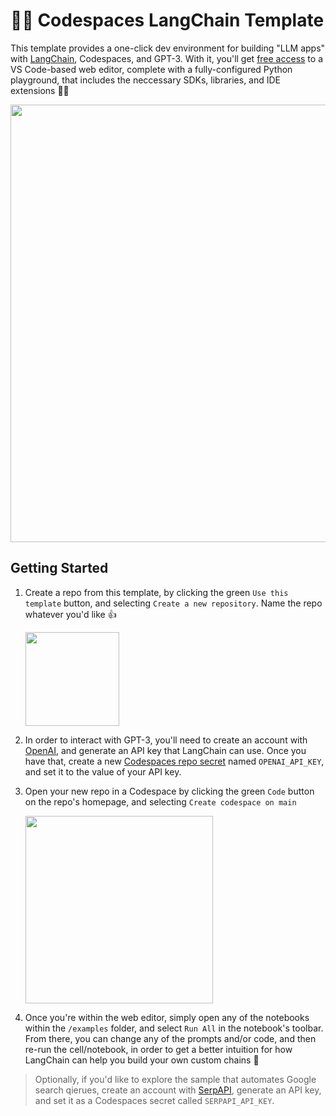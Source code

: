 # 🦜🔗 Codespaces LangChain Template

This template provides a one-click dev environment for building "LLM apps" with [LangChain](https://github.com/hwchase17/langchain), Codespaces, and GPT-3. With it, you'll get [free access](https://github.blog/changelog/2022-11-09-codespaces-for-free-and-pro-accounts/) to a VS Code-based web editor, complete with a fully-configured Python playground, that includes the neccessary SDKs, libraries, and IDE extensions 🐱‍💻

<img width="700px" src="https://user-images.githubusercontent.com/116461/214455181-bee24f04-3ad1-4269-ad1f-3428a3e860ea.png" />

## Getting Started

1. Create a repo from this template, by clicking the green `Use this template` button, and selecting `Create a new repository`. Name the repo whatever you'd like 👍

    <img width="150px" src="https://user-images.githubusercontent.com/116461/214456882-1821146a-5d10-4571-b55f-69254800776f.png" />

1. In order to interact with GPT-3, you'll need to create an account with [OpenAI](https://openai.com/api/), and generate an API key that LangChain can use. Once you have that, create a new [Codespaces repo secret](https://docs.github.com/en/codespaces/managing-codespaces-for-your-organization/managing-encrypted-secrets-for-your-repository-and-organization-for-github-codespaces#adding-secrets-for-a-repository) named `OPENAI_API_KEY`, and set it to the value of your API key.

1. Open your new repo in a Codespace by clicking the green `Code` button on the repo's homepage, and selecting `Create codespace on main`

    <img width="300px" src="https://user-images.githubusercontent.com/116461/214457831-28778e80-d314-4c7c-a199-948d5d9828e9.png" />

1. Once you're within the web editor, simply open any of the notebooks within the `/examples` folder, and select `Run All` in the notebook's toolbar. From there, you can change any of the prompts and/or code, and then re-run the cell/notebook, in order to get a better intuition for how LangChain can help you build your own custom chains 🚀

> Optionally, if you'd like to explore the sample that automates Google search qierues, create an account with [SerpAPI](https://serpapi.com/), generate an API key, and set it as a Codespaces secret called `SERPAPI_API_KEY`.
